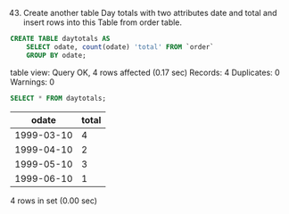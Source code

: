 43. Create another table Day totals with two attributes date and total and insert rows into this Table from order table.

```SQL
CREATE TABLE daytotals AS 
    SELECT odate, count(odate) 'total' FROM `order`
    GROUP BY odate;
```
table view:
Query OK, 4 rows affected (0.17 sec)
Records: 4  Duplicates: 0  Warnings: 0
```SQL
SELECT * FROM daytotals;
```
| odate      | total |
|------------|-------|
| 1999-03-10 |     4 |
| 1999-04-10 |     2 |
| 1999-05-10 |     3 |
| 1999-06-10 |     1 |
4 rows in set (0.00 sec)

